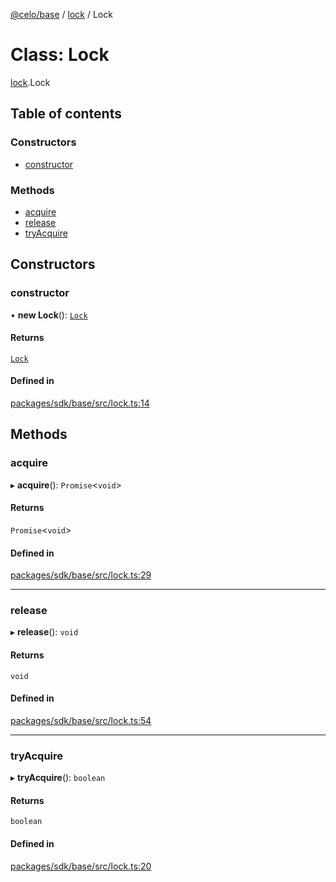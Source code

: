 [@celo/base](../README.md) / [lock](../modules/lock.md) / Lock

# Class: Lock

[lock](../modules/lock.md).Lock

## Table of contents

### Constructors

- [constructor](lock.Lock.md#constructor)

### Methods

- [acquire](lock.Lock.md#acquire)
- [release](lock.Lock.md#release)
- [tryAcquire](lock.Lock.md#tryacquire)

## Constructors

### constructor

• **new Lock**(): [`Lock`](lock.Lock.md)

#### Returns

[`Lock`](lock.Lock.md)

#### Defined in

[packages/sdk/base/src/lock.ts:14](https://github.com/celo-org/developer-tooling/blob/master/packages/sdk/base/src/lock.ts#L14)

## Methods

### acquire

▸ **acquire**(): `Promise`\<`void`\>

#### Returns

`Promise`\<`void`\>

#### Defined in

[packages/sdk/base/src/lock.ts:29](https://github.com/celo-org/developer-tooling/blob/master/packages/sdk/base/src/lock.ts#L29)

___

### release

▸ **release**(): `void`

#### Returns

`void`

#### Defined in

[packages/sdk/base/src/lock.ts:54](https://github.com/celo-org/developer-tooling/blob/master/packages/sdk/base/src/lock.ts#L54)

___

### tryAcquire

▸ **tryAcquire**(): `boolean`

#### Returns

`boolean`

#### Defined in

[packages/sdk/base/src/lock.ts:20](https://github.com/celo-org/developer-tooling/blob/master/packages/sdk/base/src/lock.ts#L20)
